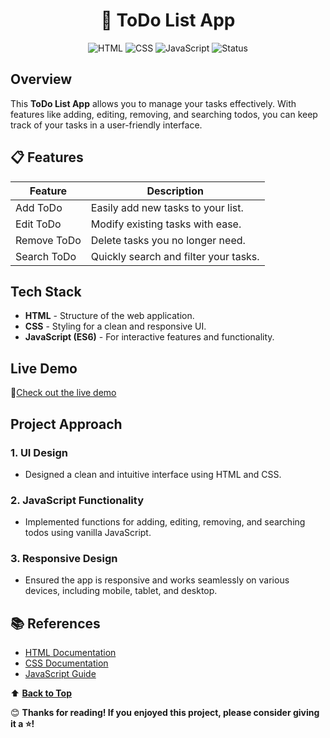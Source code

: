 <h1 align="center">📝 ToDo List App</h1>

<p align="center">
    <img src="https://img.shields.io/badge/HTML-5-orange?logo=html5" alt="HTML">
    <img src="https://img.shields.io/badge/CSS-3-blue?logo=css3" alt="CSS">
    <img src="https://img.shields.io/badge/JavaScript-ES6-yellow?logo=javascript" alt="JavaScript">
    <img src="https://img.shields.io/badge/Status-Active-brightgreen" alt="Status">
</p>

## Overview

This **ToDo List App** allows you to manage your tasks effectively. With features like adding, editing, removing, and searching todos, you can keep track of your tasks in a user-friendly interface.

## 📋 Features

| Feature         | Description                          |
|-----------------|--------------------------------------|
| Add ToDo     | Easily add new tasks to your list.  |
| Edit ToDo    | Modify existing tasks with ease.    |
| Remove ToDo  | Delete tasks you no longer need.    |
| Search ToDo  | Quickly search and filter your tasks.|

## Tech Stack

- **HTML**  - Structure of the web application.
- **CSS**  - Styling for a clean and responsive UI.
- **JavaScript (ES6)**  - For interactive features and functionality.

##  Live Demo

🔗[Check out the live demo](https://rambabu-akkapolu.github.io/todo-list-app/)

##  Project Approach

### 1. UI Design
- Designed a clean and intuitive interface using HTML and CSS.

### 2. JavaScript Functionality
- Implemented functions for adding, editing, removing, and searching todos using vanilla JavaScript.

### 3. Responsive Design
- Ensured the app is responsive and works seamlessly on various devices, including mobile, tablet, and desktop.

## 📚 References

- [HTML Documentation](https://developer.mozilla.org/en-US/docs/Web/HTML)
- [CSS Documentation](https://developer.mozilla.org/en-US/docs/Web/CSS)
- [JavaScript Guide](https://developer.mozilla.org/en-US/docs/Web/JavaScript/Guide)

⬆️ **[Back to Top]( Overview)**

😊 **Thanks for reading! If you enjoyed this project, please consider giving it a ⭐!**
